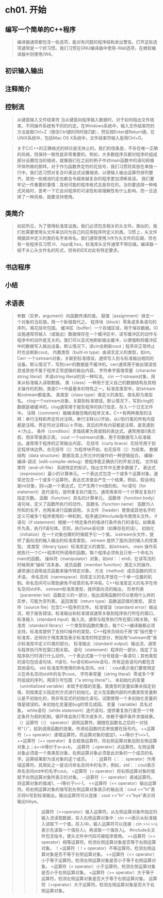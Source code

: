 
# ch01. 开始


## 编写一个简单的C++程序

> 编译器通常都包含一些选项，能对有问题的程序结构发出警告。打开这些选项通常是一个好习惯。我们习惯在GNU编译器中使用-Wall选项，在微软编译器中则使用/W4。




## 初识输入输出

## 注释简介

## 控制流

> 从键盘输入文件结束符
> 当从键盘向程序输入数据时，对于如何指出文件结束，不同操作系统有不同的约定。在Windows系统中，输入文件结束符的方法是敲Ctrl+Z（按住Ctrl键的同时按Z键），然后按Enter或Return键。在UNIX系统中，包括Mac OS X系统中，文件结束符输入是用Ctrl+D。


> 关于C/C++的正确格式的辩论是无休止的。我们的信条是，不存在唯一正确的风格，但保持一致性是非常重要的。例如，大多数程序员都对程序的组成部分设置恰当的缩进，就像我们在之前的例子中对main函数中的语句和循环体所做的那样。对于作为函数界定符的花括号，我们习惯将其放在单独一行中。我们还习惯对复合IO表达式设置缩进，以使输入输出运算符排列整齐。其他一些缩进约定也都会令越来越复杂的程序更加清晰易读。
> 我们要牢记一件重要的事情：其他可能的程序格式总是存在的。当你要选择一种格式风格时，思考一下它会对程序的可读性和易理解性有什么影响，而一旦选择了一种风格，就要坚持使用。

## 类简介

> 如前所见，为了使用标准库设施，我们必须包含相关的头文件。类似的，我们也需要使用头文件来访问为自己的应用程序所定义的类。习惯上，头文件根据其中定义的类的名字来命名。我们通常使用.h作为头文件的后缀，但也有一些程序员习惯.H、.hpp或.hxx。标准库头文件通常不带后缀。编译器一般不关心头文件名的形式，但有的IDE对此有特定要求。


## 书店程序


## 小结

## 术语表


> 参数（实参，argument）向函数传递的值。
> 赋值（assignment）抹去一个对象的当前值，用一个新值取代之。
> 程序块（block）零条或多条语句的序列，用花括号包围。
> 缓冲区（buffer）一个存储区域，用于保存数据。IO设施通常将输入（或输出）数据保存在一个缓冲区中，读写缓冲区的动作与程序中的动作是无关的。我们可以显式地刷新输出缓冲，以便强制将缓冲区中的数据写入输出设备。默认情况下，读cin会刷新cout；程序非正常终止时也会刷新cout。
> 内置类型（built-in type）由语言定义的类型，如int。
> Cerr 一个ostream对象，关联到标准错误，通常写入到与标准输出相同的设备。默认情况下，写到cerr的数据是不缓冲的。cerr通常用于输出错误信息或其他不属于程序正常逻辑的输出内容。
> 字符串字面值常量（character string literal）术语string literal的另一种叫法。
> cin 一个istream对象，用来从标准输入读取数据。
> 类（class）一种用于定义自己的数据结构及其相关操作的机制。类是C++中最基本的特性之一。标准库类型中，如istream和ostream都是类。
> 类类型（class type）类定义的类型。类名即为类型名。
> clog一个ostream对象，关联到标准错误。默认情况下，写到clog的数据是被缓冲的。clog通常用于报告程序的执行信息，存入一个日志文件中。
> 注释（comment）被编译器忽略的程序文本。C++有两种类型的注释：单行注释和界定符对注释。单行注释以//开始，从//到行尾的所有内容都是注释。界定符对注释以/＊开始，其后的所有内容都是注释，直至遇到＊/为止。
> 条件（condition）求值结果为真或假的表达式。通常用值0表示假，用非零值表示真。
> cout 一个ostream对象，用于将数据写入标准输出。通常用于程序的正常输出内容。
> 花括号（curly brace）花括号用于划定程序块边界。左花括号（{）为程序块开始，右花括号（}）为结束。
> 数据结构（data structure）数据及其上所允许的操作的一种逻辑组合。
> 编辑-编译-调试（edit-compile-debug）使程序能正确执行的开发过程。
> 文件结束符（end-of-file） 系统特定的标识，指出文件中无更多数据了。
> 表达式（expression）最小的计算单元。一个表达式包含一个或多个运算对象，通常还包含一个或多个运算符。表达式求值会产生一个结果。例如，假设i和j是int对象，则i+j是一个表达式，它产生两个int值的和。
> for语句（for statement）迭代语句，提供重复执行能力。通常用来将一个计算反复执行指定次数。
> 函数（function）具名的计算单元。
> 函数体（function body）语句块，定义了函数所执行的动作。
> 函数名（function name） 函数为人所知的名字，也用来进行函数调用。
> 头文件（header）使类或其他名字的定义可被多个程序使用的一种机制。程序通过#include指令使用头文件。
> if语句（if statement）根据一个特定条件的值进行条件执行的语句。如果条件为真，执行if语句体。否则，执行else语句体（如果存在的话）。
> 初始化（initialize）在一个对象创建的时候赋予它一个值。
> iostream头文件，提供了面向流的输入输出的标准库类型。
> istream 提供了面向流的输入的库类型。
> 库类型（library type）标准库定义的类型，如istream。
> main 操作系统执行一个C++程序时所调用的函数。每个程序必须有且只有一个命名为main的函数。
> 操纵符（manipulator）对象，如std：：endl，在读写流的时候用来“操纵”流本身。
> 成员函数（member function）类定义的操作。通常通过调用成员函数来操作特定对象。
> 方法（method）成员函数的同义术语。
> 命名空间（namespace）将库定义的名字放在一个单一位置的机制。命名空间可以帮助避免不经意的名字冲突。C++标准库定义的名字在命名空间std中。
> ostream标准库类型，提供面向流的输出。
> 形参列表（parameter list）函数定义的一部分，指出调用函数时可以使用什么样的实参，可能为空列表。
> 返回类型（return type）函数返回值的类型。
> 源文件（source file）包含C++程序的文件。
> 标准错误（standard error）输出流，用于报告错误。标准输出和标准错误通常关联到程序执行所在的窗口。
> 标准输入（standard input）输入流，通常与程序执行所在窗口相关联。
> 标准库（standard library）一个类型和函数的集合，每个C++编译器都必须支持。标准库提供了支持IO操作的类型。C++程序员倾向于用“库”指代整个标准库，还倾向于用库类型表示标准库的特定部分，例如用“iostream库”表示标准库中定义IO类的部分。
> 标准输出（standard output）输出流，通常与程序执行所在窗口相关联。
> 语句（statement）程序的一部分，指定了当程序执行时进行什么动作。一个表达式接一个分号就是一条语句；其他类型的语句包括语句块、if语句、for语句和while语句，所有这些语句内都包含其他语句。
> std 标准库所使用的命名空间。std：：cout表示我们要使用定义在命名空间std中的名字cout。
> 字符串常量（string literal）零或多个字符组成的序列，用双引号包围（"a string literal"）。
> 未初始化的变量（uninitialized variable）未赋予初值的变量。类类型的变量如果未指定初值，则按类定义指定的方式进行初始化。定义在函数内部的内置类型变量默认是不初始化的，除非有显式的初始化语句。试图使用一个未初始化变量的值是错误的。未初始化变量是bug的常见成因。
> 变量（variable）具名对象。
> while语句（while statement）迭代语句，提供重复执行直至一个特定条件为假的机制。循环体会执行零次或多次，依赖于循环条件求值结果。
> （）运算符（（） operator）调用运算符。跟随在函数名之后的一对括号“（）”，起到调用函数的效果。传递给函数的实参放置在括号内。
> ++运算符（++ operator）递增运算符。将运算对象的值加1，++i等价于i=i+1。
> +=运算符（+= operator）复合赋值运算符，将右侧运算对象加到左侧运算对象上；a+=b等价于a=a+b。
> .运算符（.operator）点运算符。左侧运算对象必须是一个类类型对象，右侧运算对象必须是此对象的一个成员的名字。运算结果即为该对象的这个成员。
> ：：运算符（：： operator）作用域运算符。其用处之一是访问命名空间中的名字。例如，std：：cout表示命名空间std中的名字cout。
> =运算符（= operator）将右侧运算对象的值赋予左侧运算对象所表示的对象。
> --运算符（-- operator）递减运算符。将运算对象的值减1，--i等价于i=i-1。
> <<运算符（<< operator）输出运算符。将右侧运算对象的值写到左侧运算对象表示的输出流：cout <<"hi"表示将hi写到标准输出。输出运算符可以连接：cout <<"hi" <<"bye"表示将输出hibye。
> >>运算符（>>operator）输入运算符。从左侧运算对象所指定的输入流读取数据，存入右侧运算对象中：cin >>i表示从标准输入读取下一个值，存入i中。输入运算符可以连接：cin >>i >>j表示先读取一个值存入i，再读取一个值存入j。
> #include头文件包含指令，使头文件中代码可被程序使用。
> ==运算符（== operator）相等运算符。检测左侧运算对象是否等于右侧运算对象。
> ！=运算符（！= operator）不等运算符。检测左侧运算对象是否不等于右侧运算对象。
> <=运算符（<= operator）小于等于运算符。检测左侧运算对象是否小于等于右侧运算对象。
> <运算符（< operator）小于运算符。检测左侧运算对象是否小于右侧运算对象。
> >=运算符（>= operator）大于等于运算符。检测左侧运算对象是否大于等于右侧运算对象。
> >运算符（>operator）大于运算符。检测左侧运算对象是否大于右侧运算对象。


